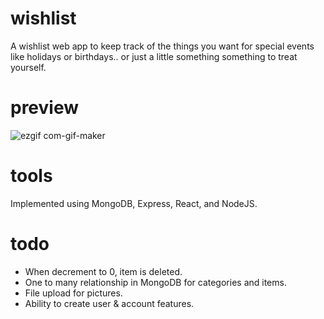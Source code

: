 # wishlist
A wishlist web app to keep track of the things you want for special events like holidays or birthdays.. or just a little something something to treat yourself.

# preview
![ezgif com-gif-maker](https://user-images.githubusercontent.com/81380688/147899523-49f870a4-2707-4d99-83d3-8c9e420254f7.gif)

# tools
Implemented using MongoDB, Express, React, and NodeJS.

# todo
- When decrement to 0, item is deleted.
- One to many relationship in MongoDB for categories and items.
- File upload for pictures.
- Ability to create user & account features.
